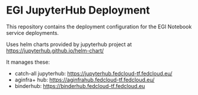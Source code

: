 # EGI JupyterHub Deployment

This repository contains the deployment configuration for the EGI Notebook service deployments.

Uses helm charts provided by jupyterhub project at https://jupyterhub.github.io/helm-chart/

It manages these:
- catch-all jupyterhub: https://jupyterhub.fedcloud-tf.fedcloud.eu/
- aginfra+ hub: https://aginfrahub.fedcloud-tf.fedcloud.eu/
- binderhub: https://binderhub.fedcloud-tf.fedcloud.eu
